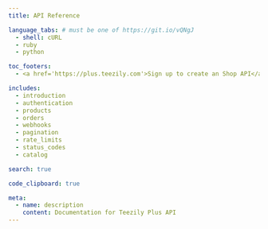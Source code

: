 ```yaml
---
title: API Reference

language_tabs: # must be one of https://git.io/vQNgJ
  - shell: cURL
  - ruby
  - python

toc_footers:
  - <a href='https://plus.teezily.com'>Sign up to create an Shop API</a>

includes:
  - introduction
  - authentication
  - products
  - orders
  - webhooks
  - pagination
  - rate_limits
  - status_codes
  - catalog

search: true

code_clipboard: true

meta:
  - name: description
    content: Documentation for Teezily Plus API
---
```

